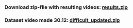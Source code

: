 ### Download zip-file with resulting videos: [results.zip](https://drive.google.com/file/d/1jC5T2DnXnEueWWTgjA3Z51V3zdQibNiy/view?usp=share_link)
### Dataset video made 30.12: [difficult_updated.zip](https://drive.google.com/file/d/1uQLNGt_rjEfnx9ywXx6kovWpGQ8t0CPw/view?usp=sharing)
